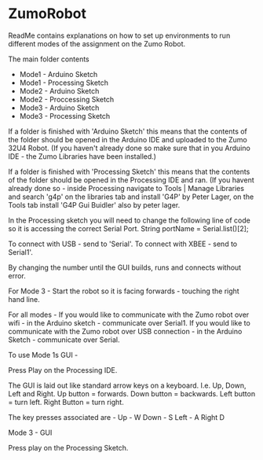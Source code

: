 # ZumoRobot

ReadMe contains explanations on how to set up environments to run different modes of the assignment on the Zumo Robot. 

The main folder contents
 - Mode1 - Arduino Sketch
 - Mode1 - Processing Sketch
 - Mode2 - Arduino Sketch
 - Mode2 - Proccessing Sketch
 - Mode3 - Arduino Sketch
 - Mode3 - Processing Sketch
 
 If a folder is finished with 'Arduino Sketch' this means that the contents of the folder should be opened in the Arduino IDE and uploaded to the Zumo 32U4 Robot.
 (If you haven't already done so make sure that in you Arduino IDE - the Zumo Libraries have been installed.)
 
 If a folder is finished with 'Processing Sketch' this means that the contents of the folder should be opened in the Processing IDE and ran. 
 (If you havent already done so - inside Processing navigate to Tools | Manage Libraries and search 'g4p' on the libraries tab and install 'G4P' by Peter Lager,
 on the Tools tab install 'G4P Gui Buidler' also by peter lager.
 
 In the Processing sketch you will need to change the following line of code so it is accessing the correct Serial Port. 
 String portName = Serial.list()[2];
 
 To connect with USB - send to 'Serial'.
 To connect with XBEE - send to Serial1'.
 
 By changing the number until the GUI builds, runs and connects without error. 
 
 For Mode 3 - 
 Start the robot so it is facing forwards - touching the right hand line.
 
 For all modes - 
 If you would like to communicate with the Zumo robot over wifi - in the Arduino sketch - communicate over Serial1. 
 If you would like to communicate with the Zumo robot over USB connection - in the Arduino Sketch - communicate over Serial.
 
 
 To use Mode 1s GUI - 
 
 Press Play on the Processing IDE. 

 The GUI is laid out like standard arrow keys on a keyboard. I.e. Up, Down, Left and Right.
 Up button = forwards.
 Down button = backwards.
 Left button = turn left.
 Right Button = turn right. 
 
 The key presses associated are - 
 Up - W
 Down - S
 Left - A
 Right D
 
 Mode 3 - GUI
 
 Press play on the Processing Sketch.
 
 
 
